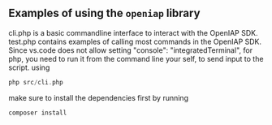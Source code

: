 ## Examples of using the `openiap` library

cli.php is a basic commandline interface to interact with the OpenIAP SDK.
test.php contains examples of calling most commands in the OpenIAP SDK.
Since vs.code does not allow setting "console": "integratedTerminal", for php, you need to run it from the command line your self, to send input to the script.
using
```php
php src/cli.php
```

make sure to install the dependencies first by running
```bash
composer install
```

